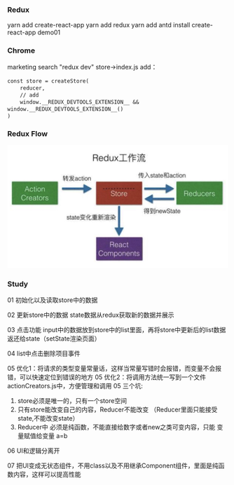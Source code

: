 ### Redux
yarn add create-react-app
yarn add redux
yarn add antd 
install create-react-app demo01
### Chrome
marketing search "redux dev"
store->index.js add：
```
const store = createStore(
    reducer,
    // add
    window.__REDUX_DEVTOOLS_EXTENSION__ && window.__REDUX_DEVTOOLS_EXTENSION__()
)

```

### Redux Flow
![avatar](./Redux.jpg)

### Study
01 初始化以及读取store中的数据

02 更新store中的数据 state数据从redux获取新的数据并展示

03 点击功能 input中的数据放到store中的list里面，再将store中更新后的list数据返还给state（setState渲染页面）

04 list中点击删除项目事件

05 优化1：将请求的类型变量常量话，这样当常量写错时会报错，而变量不会报错，可以快速定位到错误的地方
05 优化2：将调用方法统一写到一个文件actionCreators.js中，方便管理和调用
05 三个坑:
1. store必须是唯一的，只有一个store空间
2. 只有store能改变自己的内容，Reducer不能改变 （Reducer里面只能接受state,不能改变state）
3. Reducer中 必须是纯函数，不能直接给数字或者new之类可变内容，只能 变量赋值给变量 a=b

06 UI和逻辑分离开

07 把UI变成无状态组件，不用class以及不用继承Component组件，里面是纯函数内容，这样可以提高性能

